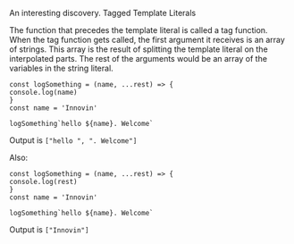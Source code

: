 An interesting discovery. Tagged Template Literals

The function that precedes the template literal is called a tag function. When the tag function gets called, the first argument it receives is an array of strings. This array is the result of splitting the template literal on the interpolated parts.
The rest of the arguments would be an array of the variables in the string literal.

```
const logSomething = (name, ...rest) => {
console.log(name)
}
const name = 'Innovin'

logSomething`hello ${name}. Welcome`   
```
Output is `["hello ", ". Welcome"]`


Also:

```
const logSomething = (name, ...rest) => {
console.log(rest)
}
const name = 'Innovin'

logSomething`hello ${name}. Welcome`   
```
Output is `["Innovin"]`


